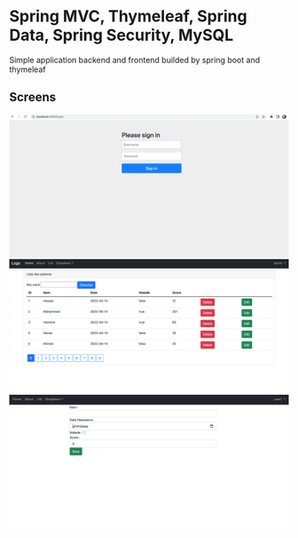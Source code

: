 
# Spring MVC, Thymeleaf, Spring Data, Spring Security, MySQL

Simple application backend and frontend builded by spring boot and thymeleaf

## Screens

![](./capture/cap1.png)
![](./capture/cap4.png)
![](./capture/cap5.png)